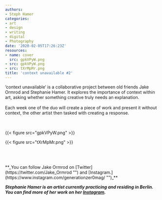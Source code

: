 ```yaml
---
authors:
- Steph Hamer
categories:
- art
- design
- writing
- digital
- Photography
date: '2020-02-05T17:26:23Z'
resources:
- name: cover
  src: gpkVPyW.png
- src: gpkVPyW.png
- src: tXrMpMr.png
title: 'context unavailable #2'
---
```

‘context unavailable’ is a collaborative project between old friends Jake Ormrod and Stephanie Hamer. It explores the importance of context within art, asking whether something creative truly needs an explanation.<br>
<br>
Each week one of the duo will create a piece of work and present it without context, the other artist then tasked with creating a response.<br>
<br>
<br>

{{< figure src="gpkVPyW.png" >}}

{{< figure src="tXrMpMr.png" >}}

<br>
<br>
<br>
**_You can follow Jake Ormrod on [Twitter](https://twitter.com/Jake_Ormrod "") and [Instagram.](https://www.instagram.com/generationzer0mag/ "")_**

_**Stephanie Hamer is an artist currently practicing and residing in Berlin. You can find more of her work on her [Instagram](https://www.instagram.com/stephanie__hamer/ "").**_